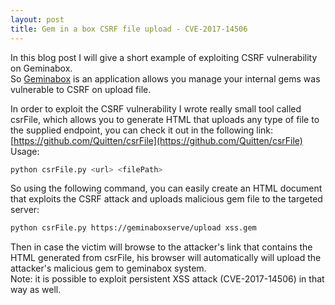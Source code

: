 ```yaml
---
layout: post
title: Gem in a box CSRF file upload - CVE-2017-14506
---  
```


In this blog post I will give a short example of exploiting CSRF vulnerability on Geminabox.  
So [Geminabox](https://github.com/geminabox/geminabox) is an application allows you manage your internal gems was vulnerable to CSRF on upload file.

In order to exploit the CSRF vulnerability I wrote really small tool called csrFile, which allows you to generate HTML that uploads any type of file to the supplied endpoint, you can check it out in the following link:  
[https://github.com/Quitten/csrFile](https://github.com/Quitten/csrFile)  
Usage:
```bash
python csrFile.py <url> <filePath>  
```
So using the following command, you can easily create an HTML document that exploits the CSRF attack and uploads malicious gem file to the targeted server:  
```bash
python csrFile.py https://geminaboxserve/upload xss.gem  
```  
Then in case the victim will browse to the attacker's link that contains the HTML generated from csrFile, his browser will automatically will upload the attacker's malicious gem to geminabox system.  
Note: it is possible to exploit persistent XSS attack (CVE-2017-14506) in that way as well.  
  
  

